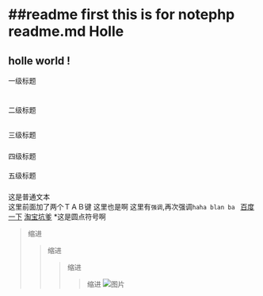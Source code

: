 
##readme first
this is for notephp readme.md
Holle 
====
holle world ! 
----
一级标题
#
二级标题
##
三级标题
###
四级标题
####
五级标题
#####
这是普通文本<br/>
这里前面加了两个ＴＡＢ键
这里也是啊
这里有`强调`,再次强调`haha blan ba `
[百度一下](https://www.baidu.com)
[淘宝坑爹](https://www.taobao.com "逃不出手心")
*这是圆点符号啊

>缩进
>>缩进
>>>缩进
>>>>缩进
![图片](htps://www.baiud.com/img/bdlogo.gif)

